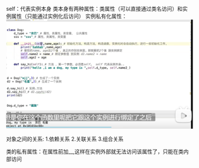 self：代表实例本身
类本身有两种属性：类属性（可以直接通过类名访问）和实例属性（只能通过实例化后访问）
实例私有化属性：
![](images/python类的复习_image_1.png)

对象之间的关系:
1.依赖关系
2.关联关系
3.组合关系

类的私有属性：在属性前加__,这样在实例外部就无法访问该属性了，只能在类内部访问
